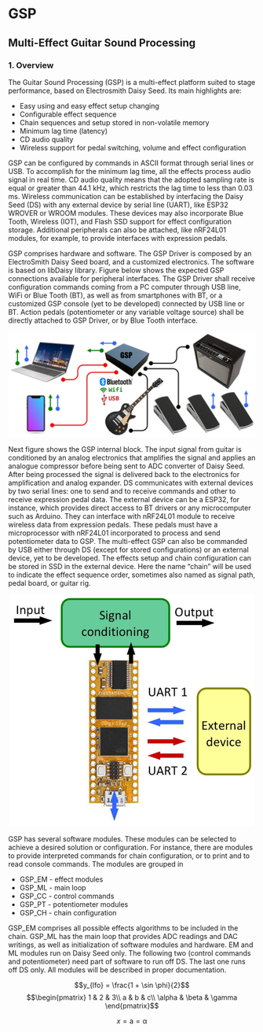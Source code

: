 # GSP
## Multi-Effect Guitar Sound Processing

### 1. Overview

The Guitar Sound Processing (GSP) is a multi-effect platform suited to stage performance, based on Electrosmith Daisy Seed. Its main highlights are:

  -	Easy using and easy effect setup changing
  -	Configurable effect sequence
  -	Chain sequences and setup stored in non-volatile memory
  -	Minimum lag time (latency)
  -	CD audio quality
  -	Wireless support for pedal switching, volume and effect configuration

GSP can be configured by commands in ASCII format through serial lines or USB. To accomplish for the minimum lag time, all the effects process audio signal in real time. CD audio quality means that the adopted sampling rate is equal or greater than 44.1 kHz, which restricts the lag time to less than 0.03 ms. Wireless communication can be established by interfacing the Daisy Seed (DS) with any external device by serial line (UART), like ESP32 WROVER or WROOM modules. These devices may also incorporate Blue Tooth, Wireless (IOT), and Flash SSD support for effect configuration storage. Additional peripherals can also be attached, like nRF24L01 modules, for example, to provide interfaces with expression pedals.

GSP comprises hardware and software. The GSP Driver is composed by an ElectroSmith Daisy Seed board, and a customized electronics. The software is based on libDaisy library. Figure below shows the expected GSP connections available for peripheral interfaces. The GSP Driver shall receive configuration commands coming from a PC computer through USB line, WiFi or Blue Tooth (BT), as well as from smartphones with BT, or a customized GSP console (yet to be developed) connected by USB line or BT. Action pedals (potentiometer or any variable voltage source) shall be directly attached to GSP Driver, or by Blue Tooth interface. 

![GSP peripherals](gsp_periph.jpg)

Next figure shows the GSP internal block. The input signal from guitar is conditioned by an analog electronics that amplifies the signal and applies an analogue compressor before being sent to ADC converter of Daisy Seed. After being processed the signal is delivered back to the electronics for amplification and analog expander. DS communicates with external devices by two serial lines: one to send and to receive commands and other to receive expression pedal data. The external device can be a ESP32, for instance, which provides direct access to BT drivers or any microcomputer such as Arduino. They can interface with nRF24L01 module to receive wireless data from expression pedals. These pedals must have a microprocessor with nRF24L01 incorporated to process and send potentiometer data to GSP. The multi-effect GSP can also be commanded by USB either through DS (except for stored configurations) or an external device, yet to be developed. The effects setup and chain configuration can be stored in SSD in the external device. Here the name “chain” will be used to indicate the effect sequence order, sometimes also named as signal path, pedal board, or guitar rig. 

<center><img src="ds_interfaces.jpg" alt="DS Interfaces" width="500"></center>

GSP has several software modules. These modules can be selected to achieve a desired solution or configuration. For instance, there are modules to provide interpreted commands for chain configuration, or to print and to read console commands. The modules are grouped in

  -	GSP_EM - effect modules
  -	GSP_ML - main loop
  -	GSP_CC - control commands
  -	GSP_PT - potentiometer modules
  -	GSP_CH - chain configuration

GSP_EM comprises all possible effects algorithms to be included in the chain. GSP_ML has the main loop that provides ADC readings and DAC writings, as well as initialization of software modules and hardware. 
EM and ML modules run on Daisy Seed only. The following two (control commands and potentiometer) need part of software to run off DS. The last one runs off DS only. All modules will be described in proper documentation.

$$y_{lfo} = \frac{1 + \sin \phi}{2}$$
$$\begin{pmatrix} 1 & 2 & 3\\ 
a & b & c\\
\alpha & \beta & \gamma \end{pmatrix}$$

$$x = \mathrm{a} = \upalpha $$
